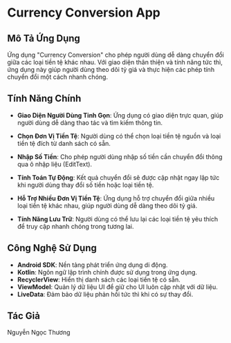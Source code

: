 # Currency Conversion App

## Mô Tả Ứng Dụng
Ứng dụng "Currency Conversion" cho phép người dùng dễ dàng chuyển đổi giữa các loại tiền tệ khác nhau. Với giao diện thân thiện và tính năng tức thì, ứng dụng này giúp người dùng theo dõi tỷ giá và thực hiện các phép tính chuyển đổi một cách nhanh chóng.

## Tính Năng Chính
- **Giao Diện Người Dùng Tinh Gọn**: Ứng dụng có giao diện trực quan, giúp người dùng dễ dàng thao tác và tìm kiếm thông tin.
  
- **Chọn Đơn Vị Tiền Tệ**: Người dùng có thể chọn loại tiền tệ nguồn và loại tiền tệ đích từ danh sách có sẵn.
  
- **Nhập Số Tiền**: Cho phép người dùng nhập số tiền cần chuyển đổi thông qua ô nhập liệu (EditText).
  
- **Tính Toán Tự Động**: Kết quả chuyển đổi sẽ được cập nhật ngay lập tức khi người dùng thay đổi số tiền hoặc loại tiền tệ.
  
- **Hỗ Trợ Nhiều Đơn Vị Tiền Tệ**: Ứng dụng hỗ trợ chuyển đổi giữa nhiều loại tiền tệ khác nhau, giúp người dùng dễ dàng theo dõi tỷ giá.
  
- **Tính Năng Lưu Trữ**: Người dùng có thể lưu lại các loại tiền tệ yêu thích để truy cập nhanh chóng trong tương lai.

## Công Nghệ Sử Dụng
- **Android SDK**: Nền tảng phát triển ứng dụng di động.
- **Kotlin**: Ngôn ngữ lập trình chính được sử dụng trong ứng dụng.
- **RecyclerView**: Hiển thị danh sách các loại tiền tệ có sẵn.
- **ViewModel**: Quản lý dữ liệu UI để giữ cho UI luôn cập nhật với dữ liệu.
- **LiveData**: Đảm bảo dữ liệu phản hồi tức thì khi có sự thay đổi.

## Tác Giả
Nguyễn Ngọc Thương


